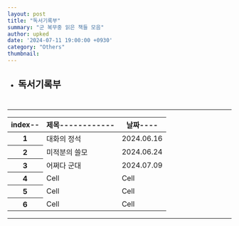 ```yaml
---
layout: post
title: "독서기록부"
summary: "군 복무중 읽은 책들 모음"
author: upked
date: '2024-07-11 19:00:00 +0930'
category: "Others"
thumbnail: 
---
```


- ## 독서기록부<br/><br/>


<hr />
<div class="responsive-table">
<table>
      <thead>
        <tr>
          <th scope="col">index--</th>
          <th scope="col">제목------------</th>
          <th scope="col">날짜----</th>
        </tr>
      </thead>
      <tbody>
        <tr>
          <th scope="row">1</th>
          <td>대화의 정석</td>
          <td>2024.06.16</td>
        </tr>
        <tr>
          <th scope="row">2</th>
          <td>미적분의 쓸모</td>
          <td>2024.06.24</td>
        </tr>
        <tr>
          <th scope="row">3</th>
          <td>어쩌다 군대</td>
          <td>2024.07.09</td>
        </tr>
        <tr>
          <th scope="row">4</th>
          <td>Cell</td>
          <td>Cell</td>
        </tr>
        <tr>
          <th scope="row">5</th>
          <td>Cell</td>
          <td>Cell</td>
        </tr>
        <tr>
          <th scope="row">6</th>
          <td>Cell</td>
          <td>Cell</td>
        </tr>
      </tbody>
    </table>
    </div>

<hr />
